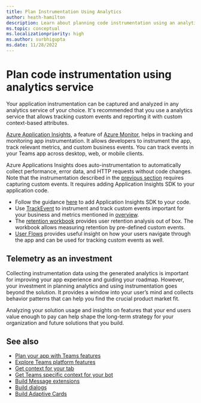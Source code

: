 ```yaml
---
title: Plan Instrumentation Using Analytics
author: heath-hamilton
description: Learn about planning code instrumentation using an analytics service.
ms.topic: conceptual
ms.localizationpriority: high
ms.author: surbhigupta
ms.date: 11/28/2022
---
```


# Plan code instrumentation using analytics service

<!--Implement your analytics service-->

Your application instrumentation can be captured and analyzed in any analytics service of your choice. It's recommended that you use a analytics service that allows tracking custom events and reporting it with custom context-based attributes.

[Azure Application Insights](/azure/azure-monitor/app/app-insights-overview), a feature of [Azure Monitor](/azure/azure-monitor/), helps in tracking and monitoring app instrumentation. It allows developers to instrument the app, track relevant metrics, and custom business events. You can track events in your Teams app across desktop, web, or mobile clients.

Azure Applications Insights does auto-instrumentation to automatically collect performance, error data, and HTTP requests without code changes. Note that the instrumentation described in the [previous section](strategize-measure.md) requires capturing custom events. It requires adding Application Insights SDK to your application code.

- Follow the guidance [here](/azure/azure-monitor/app/api-custom-events-metrics#prep) to add Application Insights SDK to your code.
- Use [TrackEvent](/azure/azure-monitor/app/usage-overview#custom-business-events) to instrument and track custom events important for your business and metrics mentioned in [overview](overview-analytics.md).
- The [retention workbook](/azure/azure-monitor/app/usage-retention) provides user retention analysis out of box. The workbook allows measuring retention by pre-defined custom events.
- [User Flows](/azure/azure-monitor/app/usage-flows) provides useful insight on how your users navigate through the app and can be used for tracking custom events as well.

## Telemetry as an investment

Collecting instrumentation data using the generated analytics is important for improving your app experience and guiding your roadmap. However, your investment in planning analytics and using instrumentation goes beyond the solution. It provides a window into your user’s mind and collects behavior patterns that can help you find the crucial product market fit.

Analyzing your solution usage and insights on features that your end users value enough to pay can help shape the long-term strategy for your organization and future solutions that you build.

## See also

- [Plan your app with Teams features](../app-fundamentals-overview.md)
- [Explore Teams platform features](../../overview-explore.md)
- [Get context for your tab](../../tabs/how-to/access-teams-context.md)
- [Get Teams specific context for your bot](../../bots/how-to/get-teams-context.md)
- [Build Message extensions](../../messaging-extensions/what-are-messaging-extensions.md)
- [Build dialogs](../../task-modules-and-cards/what-are-task-modules.md)
- [Build Adaptive Cards](../../task-modules-and-cards/what-are-cards.md)
